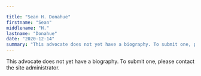 ```yaml
---

title: "Sean H. Donahue"
firstname: "Sean"
middlename: "H."
lastname: "Donahue"
date: "2020-12-14"
summary: "This advocate does not yet have a biography. To submit one, please contact the site administrator."
---
```

This advocate does not yet have a biography. To submit one, please contact the site administrator.

